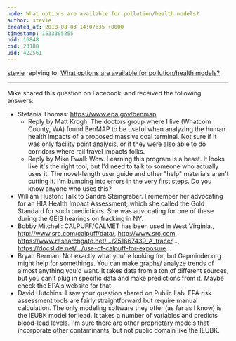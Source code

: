 ```yaml
---
node: What options are available for pollution/health models? 
author: stevie
created_at: 2018-08-03 14:07:35 +0000
timestamp: 1533305255
nid: 16848
cid: 23188
uid: 422561
---
```




[stevie](../profile/stevie) replying to: [What options are available for pollution/health models? ](../notes/stevie/08-03-2018/what-options-are-available-for-pollution-health-models)

----
Mike shared this question on Facebook, and received the following answers:

- Stefania Thomas:  https://www.epa.gov/benmap
   - Reply by Matt Krogh:  The doctors group where I live (Whatcom County, WA) found BenMAP to be useful when analyzing the human health impacts of a proposed massive coal terminal. Not sure if it was only facility point analysis, or if they were also able to do corridors where rail travel impacts folks.
   - Reply by Mike Ewall: Wow. Learning this program is a beast. It looks like it's the right tool, but I'd need to talk to someone who actually uses it. The novel-length user guide and other "help" materials aren't cutting it. I'm bumping into errors in the very first steps. Do you know anyone who uses this?
- William Huston:  Talk to Sandra Steingraber. I remember her advocating for an HIA Health Impact Assessment, which she called the Gold Standard for such predictions. She was advocating for one of these during the GEIS hearings on fracking in NY.
- Bobby Mitchell: CALPUFF/CALMET has been used in West Virginia., http://www.src.com/calpuff/data/, http://www.src.com, https://www.researchgate.net/.../251667439_A_tracer..., https://docslide.net/.../use-of-calpuff-for-exposure...
- Bryan Berman: Not exactly what you're looking for, but Gapminder.org might help for somethings. You can make graphs/ analyze trends of almost anything you'd want. It takes data from a ton of different sources, but you can't plug in specific data and make predictions from it. Maybe check the EPA's website for that
- David Hutchins: I saw your question shared on Public Lab. EPA risk assessment tools are fairly straightforward but require manual calculation. The only modeling software they offer (as far as I know) is the IEUBK model for lead. It takes a number of variables and predicts blood-lead levels. I'm sure there are other proprietary models that incorporate other contaminants, but not public domain like the IEUBK.
